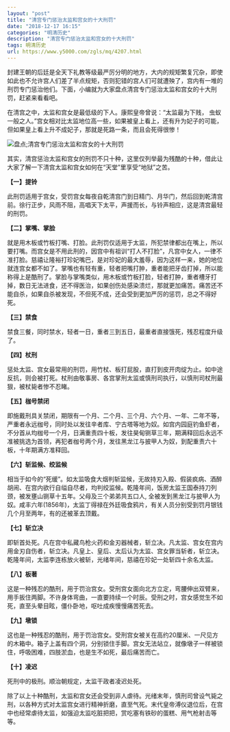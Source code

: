 ```yaml
---
layout: "post"
title: "清宫专门惩治太监和宫女的十大刑罚"
date: "2018-12-17 16:15"
categories: "明清历史"
description: "清宫专门惩治太监和宫女的十大刑罚"
tags: 明清历史
url: https://www.y5000.com/zgls/mq/4207.html
---
```






封建王朝的后廷是全天下礼教等级最严厉分明的地方，大内的规矩繁复冗杂，即使如此也不允许宫人们差了半点规矩，否则犯错的宫人们可就遭殃了，宫内有一堆的刑罚专门惩治他们。下面，小编就为大家盘点清宫专门惩治太监和宫女的十大刑罚，赶紧来看看吧。

在清宫之中，太监和宫女是最低级的下人。康熙皇帝曾说：“太监最为下贱，
虫蚁一般之人。”宫女相对比太监地位高一些，如果被皇上看上，还有升为妃子的可能，但如果皇上看上升不成妃子，那就是死路一条，而且会死得很惨！

![盘点;清宫专门惩治太监和宫女的十大刑罚](/uploads/allimg/161031/6-161031163451225.JPG)

其实，清宫惩治太监和宫女的刑罚不只十种，这里仅列举最为残酷的十种，借此让大家了解一下清宫太监和宫女如何在“天堂”里享受“地狱”之苦。

**【一】提铃**

此刑罚适用于宫女，受罚宫女每夜自乾清宫门到日精门、月华门，然后回到乾清宫前。徐行正步，风雨不阻，高唱天下太平，声援而长，与铃声相应，这是清宫最轻的刑罚。

**【二】掌嘴、掌脸**

就是用木板或竹板打嘴、打脸。此刑罚仅适用于太监，所犯禁律都出在嘴上，所以要打嘴。而宫女是不用此刑的，因宫中有祖训“打人不打脸”，凡宫中女人，一律不准打脸。慈禧让隆裕打珍妃嘴巴，是对珍妃的最大羞辱，因为这样一来，她的地位就连宫女都不如了。掌嘴也有轻有重，轻者把嘴打肿，重者能把牙齿打掉，所以能称得上是酷刑了。掌脸与掌嘴类似，用木板或竹板打脸，轻者打肿，重者槽牙打掉，数日无法进食，还不得医治，如果创伤处感染溃烂，那就更加痛苦。痛苦还不能自杀，如果自杀被发现，不但死不成，还会受到更加严厉的惩罚，总之不得好死。

**【三】禁食**

禁食三餐，同时禁水，轻者一日，重者三到五日，最重者直接饿死，残忍程度升级了。

**【四】杖刑**

惩处太监、宫女最常用的刑罚，用竹杖、板打屁股，直打到皮开肉绽为止。如中途反抗，则会被打死。杖刑由敬事房、各宫掌刑太监或慎刑司执行，以慎刑司杖刑最狠，被杖毙者惨不忍睹。

**【五】枷号禁闭**

即施戴刑具关禁闭，期限有一个月、二个月、三个月、六个月、一年、二年不等，严重者永远枷号，同时处以发往辛者库、宁古塔等地为奴。如宫内园庭钓鱼虾者，不分首从均枷号一个月，日满重责四十板，发往昊甸铡草三年，期满释回后永远不准被挑选为首领，再犯者枷号两个月，发往黑龙江与披甲人为奴，到配重责六十板，十年期满方准释回。

**【六】斩监候、绞监候**

相当于如今的“死缓”。如太监吸食大烟判斩监候，无故持刃入殿、假装疯病、酒醉胡闹、在宫内欲行自缢自尽者，均判绞监候。乾隆年间，饭房太监王国泰持刀列颈，被发壅山铡草十五年。父母及三个弟弟共五口人,
全被发到黑龙江与披甲人为奴。咸丰六年(1856年)，太监丁得禄在外廷吸食鸦片，有关人员分别受到罚月银钱几个月至两年，有的还被革去顶戴。

**【七】斩立决**

即斩首处死。凡在宫中私藏鸟枪火药和金刃器械者，斩立决。凡太监、宫女在宫内用金刃自伤者，斩立决。凡皇上、皇后、太后认为太监、宫女罪当斩者，斩立决。乾隆年间，太监李连栋放火被斩，光绪年间，慈禧在珍妃一处斩四十余名太监。

**【八】板著**

这是一种残忍的酷刑，用于罚治宫女。受刑宫女面向北方立定，弯腰伸出双臂来，用手扳住两脚。不许身体弯曲，一直要持续一个时辰。受刑之时，宫女感觉生不如死，直至头晕目眩，僵仆卧地，呕吐成疾慢慢痛苦死去。

**【九】墩锁**

这也是一种残忍的酷刑，用于罚治宫女。受刑宫女被关在高约20厘米、一尺见方的木箱中。箱子上盖有四个洞，分别锁住手脚。宫女无法站立，就像墩子一样被锁住，呼吸困难，四肢淤血，也是生不如死，最后痛苦而亡。

**【十】凌迟**

死刑中的极刑。顺治朝规定，太监干政者凌迟处死。

除了以上十种酷刑，太监和宫女还会受到非人虐待。光绪末年，慎刑司曾设气毙之刑，以各种方式对太监宫女进行精神折磨，直至气死。末代皇帝溥仪退位后，在宫中也经常虐待太监，如强迫太监吃脏把把，赏吃塞有铁砂的蛋糕、用气枪射击等等。
